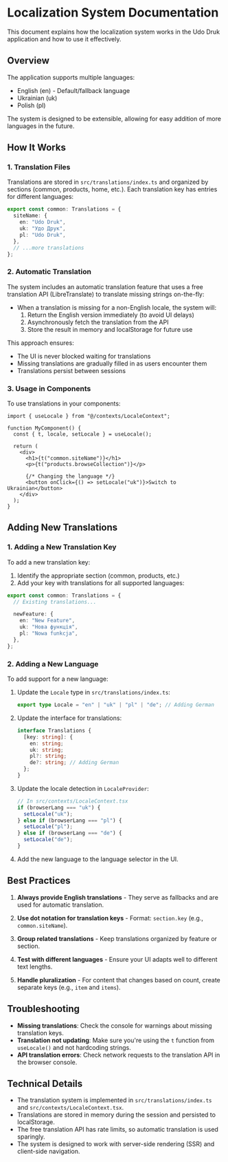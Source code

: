 # Localization System Documentation

This document explains how the localization system works in the Udo Druk application and how to use it effectively.

## Overview

The application supports multiple languages:

- English (en) - Default/fallback language
- Ukrainian (uk)
- Polish (pl)

The system is designed to be extensible, allowing for easy addition of more languages in the future.

## How It Works

### 1. Translation Files

Translations are stored in `src/translations/index.ts` and organized by sections (common, products, home, etc.). Each translation key has entries for different languages:

```typescript
export const common: Translations = {
  siteName: {
    en: "Udo Druk",
    uk: "Удо Друк",
    pl: "Udo Druk",
  },
  // ...more translations
};
```

### 2. Automatic Translation

The system includes an automatic translation feature that uses a free translation API (LibreTranslate) to translate missing strings on-the-fly:

- When a translation is missing for a non-English locale, the system will:
  1. Return the English version immediately (to avoid UI delays)
  2. Asynchronously fetch the translation from the API
  3. Store the result in memory and localStorage for future use

This approach ensures:

- The UI is never blocked waiting for translations
- Missing translations are gradually filled in as users encounter them
- Translations persist between sessions

### 3. Usage in Components

To use translations in your components:

```tsx
import { useLocale } from "@/contexts/LocaleContext";

function MyComponent() {
  const { t, locale, setLocale } = useLocale();

  return (
    <div>
      <h1>{t("common.siteName")}</h1>
      <p>{t("products.browseCollection")}</p>

      {/* Changing the language */}
      <button onClick={() => setLocale("uk")}>Switch to Ukrainian</button>
    </div>
  );
}
```

## Adding New Translations

### 1. Adding a New Translation Key

To add a new translation key:

1. Identify the appropriate section (common, products, etc.)
2. Add your key with translations for all supported languages:

```typescript
export const common: Translations = {
  // Existing translations...

  newFeature: {
    en: "New Feature",
    uk: "Нова функція",
    pl: "Nowa funkcja",
  },
};
```

### 2. Adding a New Language

To add support for a new language:

1. Update the `Locale` type in `src/translations/index.ts`:

   ```typescript
   export type Locale = "en" | "uk" | "pl" | "de"; // Adding German
   ```

2. Update the interface for translations:

   ```typescript
   interface Translations {
     [key: string]: {
       en: string;
       uk: string;
       pl?: string;
       de?: string; // Adding German
     };
   }
   ```

3. Update the locale detection in `LocaleProvider`:

   ```typescript
   // In src/contexts/LocaleContext.tsx
   if (browserLang === "uk") {
     setLocale("uk");
   } else if (browserLang === "pl") {
     setLocale("pl");
   } else if (browserLang === "de") {
     setLocale("de");
   }
   ```

4. Add the new language to the language selector in the UI.

## Best Practices

1. **Always provide English translations** - They serve as fallbacks and are used for automatic translation.

2. **Use dot notation for translation keys** - Format: `section.key` (e.g., `common.siteName`).

3. **Group related translations** - Keep translations organized by feature or section.

4. **Test with different languages** - Ensure your UI adapts well to different text lengths.

5. **Handle pluralization** - For content that changes based on count, create separate keys (e.g., `item` and `items`).

## Troubleshooting

- **Missing translations**: Check the console for warnings about missing translation keys.
- **Translation not updating**: Make sure you're using the `t` function from `useLocale()` and not hardcoding strings.
- **API translation errors**: Check network requests to the translation API in the browser console.

## Technical Details

- The translation system is implemented in `src/translations/index.ts` and `src/contexts/LocaleContext.tsx`.
- Translations are stored in memory during the session and persisted to localStorage.
- The free translation API has rate limits, so automatic translation is used sparingly.
- The system is designed to work with server-side rendering (SSR) and client-side navigation.
